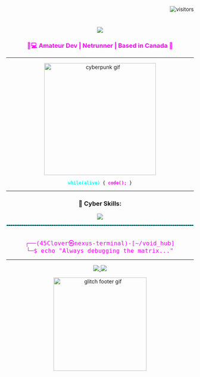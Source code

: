 <!-- Cyberpunk Visitor Badge -->
<p align="right">
  <img src="https://visitor-badge.laobi.icu/badge?page_id=45Clover.45Clover&color=9D00FF&style=flat-square" alt="visitors" />
</p>

<!-- Cyberpunk Typing Banner -->
<h1 align="center">
  <img src="https://readme-typing-svg.herokuapp.com?font=Orbitron&size=35&color=00FFFF&center=true&vCenter=true&width=600&height=70&lines=👁️+ACCESS+GRANTED...;Welcome+to+the+Grid%2C+Runner.;I+am+45Clover...+⚡" />
</h1>

<!-- Cyberpunk Subtitle -->
<h3 align="center" style="color:#ff00ff">
  🧠💻 Amateur Dev | Netrunner | Based in Canada 🍁
</h3>

---

<!-- Glitchy Bio -->
<p align="center">
  <img src="https://media.giphy.com/media/QzktJ3rEebcvmc8bpE/giphy.gif" width="300" alt="cyberpunk gif">
</p>

<p align="center">
  <code><b style="color:#00FFFF">while(alive)</b> { <b style="color:#FF00FF">code();</b> }</code>
</p>

---

<!-- Cyberpunk Skill Icons -->
<h3 align="center">🧰 Cyber Skills:</h3>
<p align="center">
  <a href="https://skillicons.dev">
    <img src="https://skillicons.dev/icons?i=linux,py,github,git,vscode,bots,regex&theme=dark" />
  </a>
</p>

<!-- Cool Divider -->
<hr style="border: 1px dashed #00ffff;">

<!-- Terminal Quote -->
<pre align="center"><code style="font-size:16px; color:#FF00FF">
┌──(45Clover㉿nexus-terminal)-[~/void_hub]
└─$ echo "Always debugging the matrix..."
</code></pre>

---

<!-- Optional Links or Contacts -->
<p align="center">
  <a href="arasaka@email.com">
    <img src="https://img.shields.io/badge/Email-%23FF007F?style=for-the-badge&logo=gmail&logoColor=white"/>
  </a>
  <a href="https://github.com/45Clover">
    <img src="https://img.shields.io/badge/GitHub-%2300CED1?style=for-the-badge&logo=github&logoColor=white" />
  </a>
</p>

<!-- Cyberpunk GIF Footer -->
<p align="center">
  <img src="https://tenor.com/en-GB/view/cyberpunk-edge-runners-cyberpunk2077-david-gif-25909290" width="250px" alt="glitch footer gif">
</p>


